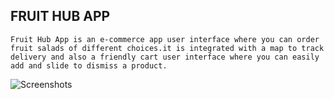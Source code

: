   ## FRUIT HUB APP
    Fruit Hub App is an e-commerce app user interface where you can order fruit salads of different choices.it is integrated with a map to track delivery and also a friendly cart user interface where you can easily add and slide to dismiss a product.

    
![Screenshots](https://github.com/Toyyibolo/fruit_hub_ecommerce/assets/67557361/6a04dc2c-fc58-49f7-a2e3-209d28168b14)
